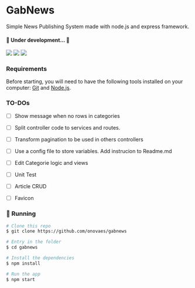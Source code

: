 # GabNews

Simple News Publishing System made with node.js and express framework.

#### 🚧  Under development...  🚧

<img src="https://img.shields.io/static/v1?label=node.js&message=v14&color=green">

<img src="https://img.shields.io/static/v1?label=express&message=v4.17&color=green">

<img src="https://img.shields.io/static/v1?label=pr&message=welcome&color=green">


### Requirements

Before starting, you will need to have the following tools installed on your computer:
[Git](https://git-scm.com) and [Node.js](https://nodejs.org/en/). 


### TO-DOs

- [ ] Show message when no rows in categories
- [ ] Split controller code to services and routes.
- [ ] Transform pagination to be used in others controllers
- [ ] Use a config file to store variables. Add instrucion to Readme.md
- [ ] Edit Categorie logic and views
- [ ] Unit Test
- [ ] Article CRUD
- [ ] Favicon


### 🎲 Running 

```bash
# Clone this repo
$ git clone https://github.com/onovaes/gabnews

# Entry in the folder
$ cd gabnews

# Install the dependencies
$ npm install

# Run the app
$ npm start
```